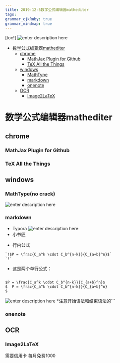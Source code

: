```yaml
---
title: 2019-12-5数学公式编辑器mathediter
tags: 
grammar_cjkRuby: true
grammar_mindmap: true
---
```


[toc!]
![enter description here](https://i.imgur.com/rhwP91t.png)

* [数学公式编辑器mathediter](#数学公式编辑器mathediter)
	* [chrome](#chrome)
		* [MathJax Plugin for Github](#mathjax-plugin-for-github)
		* [TeX All the Things](#tex-all-the-things)
	* [windows](#windows)
		* [MathType](#mathtype)
		* [markdown](#markdown)
		* [onenote](#onenote)
	* [OCR](#ocr)
		* [Image2LaTeX](#image2latex)

# 数学公式编辑器mathediter

## chrome

### MathJax Plugin for Github

### TeX All the Things

## windows

### MathType(no crack)
![enter description here](https://i.imgur.com/WkhjSZA.png)
### markdown

- Typora
![enter description here](https://i.imgur.com/CIphX7d.png)
- 小书匠
* 行内公式
```
`!$P = \frac{C_a^k \cdot C_b^{n-k}}{C_{a+b}^n}$`
`!` 
```

* 这是两个单行公式：


```mathjax!

$P = \frac{C_a^k \cdot C_b^{n-k}}{C_{a+b}^n}$   
$  P = \frac{C_a^k \cdot C_b^{n-k}}{C_{a+b}^n}  
$
```
![enter description here](https://i.imgur.com/oYFYdZ5.png)
*注意开始语法和结束语法的```

### onenote

## OCR

### Image2LaTeX
需要信用卡
每月免费1000

